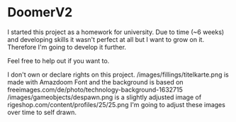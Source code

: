# DoomerV2
I started this project as a homework for university.
Due to time (~6 weeks) and developing skills it wasn't perfect at all but I want to grow on it.
Therefore I'm going to develop it further.

Feel free to help out if you want to.

I don't own or declare rights on this project.
/images/fillings/titelkarte.png is made with Amazdoom Font and the background is based on freeimages.com/de/photo/technology-background-1632715
/images/gameobjects/despawn.png is a slightly adjusted image of rigeshop.com/content/profiles/25/25.png
I'm going to adjust these images over time to self drawn.
